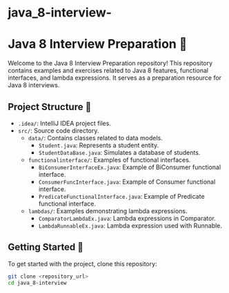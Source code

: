 # java_8-interview-
# Java 8 Interview Preparation 🚀

Welcome to the Java 8 Interview Preparation repository! This repository contains examples and exercises related to Java 8 features, functional interfaces, and lambda expressions. It serves as a preparation resource for Java 8 interviews.

## Project Structure 📂

- `.idea/`: IntelliJ IDEA project files.
- `src/`: Source code directory.
  - `data/`: Contains classes related to data models.
    - `Student.java`: Represents a student entity.
    - `StudentDataBase.java`: Simulates a database of students.
  - `functionalinterface/`: Examples of functional interfaces.
    - `BiConsumerInterfaceEx.java`: Example of BiConsumer functional interface.
    - `ConsumerFuncInterface.java`: Example of Consumer functional interface.
    - `PredicateFunctionalInterface.java`: Example of Predicate functional interface.
  - `lambdas/`: Examples demonstrating lambda expressions.
    - `ComparatorLambdaEx.java`: Lambda expressions in Comparator.
    - `LambdaRunnableEx.java`: Lambda expression used with Runnable.

## Getting Started 🚀

To get started with the project, clone this repository:

```bash
git clone <repository_url>
cd java_8-interview
